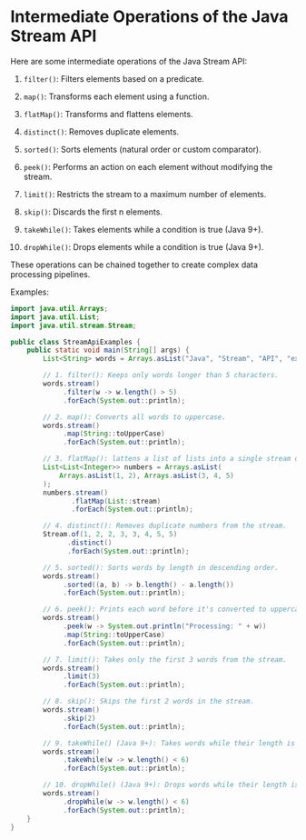 # Intermediate Operations of the Java Stream API

Here are some intermediate operations of the Java Stream API:

1. `filter()`: Filters elements based on a predicate.

2. `map()`: Transforms each element using a function.

3. `flatMap()`: Transforms and flattens elements.

4. `distinct()`: Removes duplicate elements.

5. `sorted()`: Sorts elements (natural order or custom comparator).

6. `peek()`: Performs an action on each element without modifying the stream.

7. `limit()`: Restricts the stream to a maximum number of elements.

8. `skip()`: Discards the first n elements.

9. `takeWhile()`: Takes elements while a condition is true (Java 9+).

10. `dropWhile()`: Drops elements while a condition is true (Java 9+).

These operations can be chained together to create complex data processing pipelines.

Examples:

```java
import java.util.Arrays;
import java.util.List;
import java.util.stream.Stream;

public class StreamApiExamples {
    public static void main(String[] args) {
        List<String> words = Arrays.asList("Java", "Stream", "API", "examples", "intermediate", "operations");

        // 1. filter(): Keeps only words longer than 5 characters.
        words.stream()
             .filter(w -> w.length() > 5)
             .forEach(System.out::println);

        // 2. map(): Converts all words to uppercase.
        words.stream()
             .map(String::toUpperCase)
             .forEach(System.out::println);

        // 3. flatMap(): lattens a list of lists into a single stream of integers.
        List<List<Integer>> numbers = Arrays.asList(
            Arrays.asList(1, 2), Arrays.asList(3, 4, 5)
        );
        numbers.stream()
               .flatMap(List::stream)
               .forEach(System.out::println);

        // 4. distinct(): Removes duplicate numbers from the stream.
        Stream.of(1, 2, 2, 3, 3, 4, 5, 5)
              .distinct()
              .forEach(System.out::println);

        // 5. sorted(): Sorts words by length in descending order.
        words.stream()
             .sorted((a, b) -> b.length() - a.length())
             .forEach(System.out::println);

        // 6. peek(): Prints each word before it's converted to uppercase.
        words.stream()
             .peek(w -> System.out.println("Processing: " + w))
             .map(String::toUpperCase)
             .forEach(System.out::println);

        // 7. limit(): Takes only the first 3 words from the stream.
        words.stream()
             .limit(3)
             .forEach(System.out::println);

        // 8. skip(): Skips the first 2 words in the stream.
        words.stream()
             .skip(2)
             .forEach(System.out::println);

        // 9. takeWhile() (Java 9+): Takes words while their length is less than 6.
        words.stream()
             .takeWhile(w -> w.length() < 6)
             .forEach(System.out::println);

        // 10. dropWhile() (Java 9+): Drops words while their length is less than 6.
        words.stream()
             .dropWhile(w -> w.length() < 6)
             .forEach(System.out::println);
    }
}
```